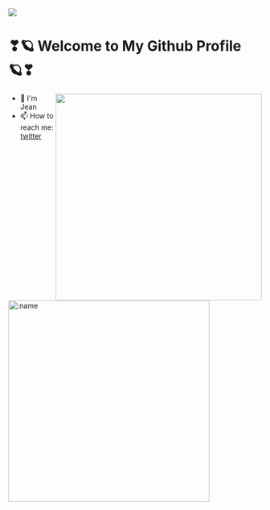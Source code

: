 <img src="https://user-images.githubusercontent.com/58740404/186409339-81930979-fca8-479b-b8e0-58ff4d9d9710.jpg" />


<!-- FOLLOWER-LIST:START -->

# ❣🪐 Welcome to My Github Profile 🪐❣

<img src="https://github-readme-stats.vercel.app/api?username=dreamjean&show_icons=true&theme=midnight-purple&bg_color=45,f9d423,ff4e50&border-color=transparent&hide_title=true" align="right" width=410 />


- 🌟 I'm Jean
- 📫 How to reach me: [twitter](https://twitter.com/dreamjean720)



<img src="https://count.getloli.com/get/@:name" alt=":name" align="left" width=400 />



<!-- FOLLOWER-LIST:END -->



<!--
**dreamjean/dreamjean** is a ✨ _special_ ✨ repository because its `README.md` (this file) appears on your GitHub profile.

Here are some ideas to get you started:

- 🔭 I’m currently working on ...
- 🌱 I’m currently learning ...
- 👯 I’m looking to collaborate on ...
- 🤔 I’m looking for help with ...
- 💬 Ask me about ...
- 📫 How to reach me: ...
- 😄 Pronouns: ...
- ⚡ Fun fact: ...
-->


